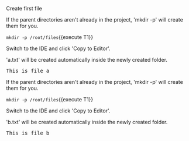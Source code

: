 Create first file



If the parent directories aren't already in the project, 'mkdir -p' will create them for you. 

`mkdir -p /root/files`{{execute T1}}

Switch to the IDE and click 'Copy to Editor'. 

'a.txt' will be created automatically inside the newly created folder.

<pre class="file" data-filename="files/a.txt">
This is file a
</pre>



If the parent directories aren't already in the project, 'mkdir -p' will create them for you. 

`mkdir -p /root/files`{{execute T1}}

Switch to the IDE and click 'Copy to Editor'. 

'b.txt' will be created automatically inside the newly created folder.

<pre class="file" data-filename="files/b.txt">
This is file b
</pre>

